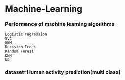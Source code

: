 # Machine-Learning
### Performance of machine learning algorithms
    Logistic regression
    SVC
    GBM
    Decision Trees
    Random Forest
    KNN
    NB
### dataset=Human activity prediction(multi class)
